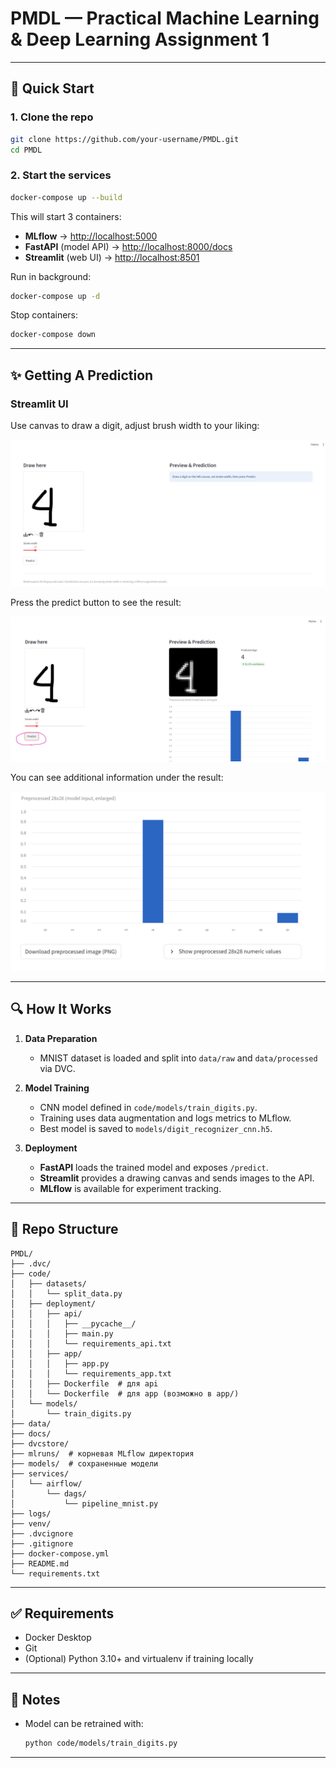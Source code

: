 # PMDL — Practical Machine Learning & Deep Learning Assignment 1

---

## 🚀 Quick Start

### 1. Clone the repo

```bash
git clone https://github.com/your-username/PMDL.git
cd PMDL
```

### 2. Start the services

```bash
docker-compose up --build
```

This will start 3 containers:

* **MLflow** → [http://localhost:5000](http://localhost:5000)
* **FastAPI** (model API) → [http://localhost:8000/docs](http://localhost:8000/docs)
* **Streamlit** (web UI) → [http://localhost:8501](http://localhost:8501)

Run in background:

```bash
docker-compose up -d
```

Stop containers:

```bash
docker-compose down
```

---

## ✨ Getting A Prediction

### Streamlit UI

Use canvas to draw a digit, adjust brush width to your liking:

![Streamlit UI](docs/screenshot1.jpg)

Press the predict button to see the result:

![Streamlit UI](docs/screenshot2.jpg)

You can see additional information under the result:

![Streamlit UI](docs/screenshot3.jpg)


---

## 🔍 How It Works

1. **Data Preparation**

   * MNIST dataset is loaded and split into `data/raw` and `data/processed` via DVC.

2. **Model Training**

   * CNN model defined in `code/models/train_digits.py`.
   * Training uses data augmentation and logs metrics to MLflow.
   * Best model is saved to `models/digit_recognizer_cnn.h5`.

3. **Deployment**

   * **FastAPI** loads the trained model and exposes `/predict`.
   * **Streamlit** provides a drawing canvas and sends images to the API.
   * **MLflow** is available for experiment tracking.

---

## 📂 Repo Structure

```
PMDL/
├── .dvc/
├── code/
│   ├── datasets/
│   │   └── split_data.py
│   ├── deployment/
│   │   ├── api/
│   │   │   ├── __pycache__/
│   │   │   ├── main.py
│   │   │   └── requirements_api.txt
│   │   ├── app/
│   │   │   ├── app.py
│   │   │   └── requirements_app.txt
│   │   ├── Dockerfile  # для api
│   │   └── Dockerfile  # для app (возможно в app/)
│   └── models/
│       └── train_digits.py
├── data/
├── docs/
├── dvcstore/
├── mlruns/  # корневая MLflow директория
├── models/  # сохраненные модели
├── services/
│   └── airflow/
│       └── dags/
│           └── pipeline_mnist.py
├── logs/
├── venv/
├── .dvcignore
├── .gitignore
├── docker-compose.yml
├── README.md
└── requirements.txt
```

---

## ✅ Requirements

* Docker Desktop
* Git
* (Optional) Python 3.10+ and virtualenv if training locally

---

## 📝 Notes

* Model can be retrained with:

  ```bash
  python code/models/train_digits.py
  ```

---
